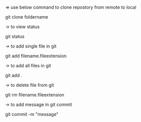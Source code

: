  
=> use below command to clone repostory from remote to local

git clone <link> foldername

-> to view status 

git status

-> to add single file in git 

git add filename.fileextension

-> to add all files in git 

git add .

-> to delete file from git 

git rm filename.fileextension

-> to add message in git commit 

git commit -m "message" 





